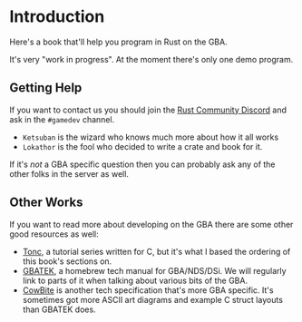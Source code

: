 # Introduction

Here's a book that'll help you program in Rust on the GBA.

It's very "work in progress". At the moment there's only one demo program.

## Getting Help

If you want to contact us you should join the [Rust Community
Discord](https://discordapp.com/invite/aVESxV8) and ask in the `#gamedev`
channel.

* `Ketsuban` is the wizard who knows much more about how it all works
* `Lokathor` is the fool who decided to write a crate and book for it.

If it's _not_ a GBA specific question then you can probably ask any of the other
folks in the server as well.

## Other Works

If you want to read more about developing on the GBA there are some other good resources as well:

* [Tonc](https://www.coranac.com/tonc/text/toc.htm), a tutorial series written
  for C, but it's what I based the ordering of this book's sections on.
* [GBATEK](http://problemkaputt.de/gbatek.htm), a homebrew tech manual for
  GBA/NDS/DSi. We will regularly link to parts of it when talking about various
  bits of the GBA.
* [CowBite](https://www.cs.rit.edu/~tjh8300/CowBite/CowBiteSpec.htm) is another
  tech specification that's more GBA specific. It's sometimes got more ASCII
  art diagrams and example C struct layouts than GBATEK does.

